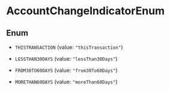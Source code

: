 

# AccountChangeIndicatorEnum

## Enum


* `THISTRANSACTION` (value: `"thisTransaction"`)

* `LESSTHAN30DAYS` (value: `"lessThan30Days"`)

* `FROM30TO60DAYS` (value: `"from30To60Days"`)

* `MORETHAN60DAYS` (value: `"moreThan60Days"`)



